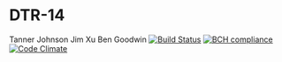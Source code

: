 # DTR-14
Tanner Johnson
Jim Xu
Ben Goodwin
[![Build Status](https://travis-ci.com/csu2017sp314/DTR-14.svg?token=g3Pjq4ycUmY7syvEBKZz&branch=master)](https://travis-ci.com/csu2017sp314/DTR-14)
[![BCH compliance](https://bettercodehub.com/edge/badge/csu2017sp314/DTR-14)](https://bettercodehub.com/)
[![Code Climate](https://codeclimate.com/github/codeclimate/codeclimate/badges/gpa.svg)](https://codeclimate.com/github/codeclimate/codeclimate)
